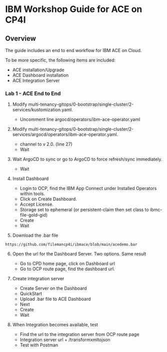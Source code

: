 # IBM Workshop Guide for **ACE on CP4I**

## Overview  

<!--- cSpell:ignore gitorg YAMLs -->

The guide includes an end to end workflow for IBM ACE on Cloud.

To be more specific, the following items are included:

-   ACE installation/Upgrade
-   ACE Dashboard installation
-   ACE Integration Server

### Lab 1 - ACE End to End

1. Modify  multi-tenancy-gitops/0-bootstrap/single-cluster/2-services/kustomization.yaml. 
    - Uncomment line argocd/operators/ibm-ace-operator.yaml
2. Modify multi-tenancy-gitops/0-bootstrap/single-cluster/2-services/argocd/operators/ibm-ace-operator.yaml. 
    - channel to v 2.0. (line 27)
    - Wait
3. Wait ArgoCD to sync or go to ArgoCD to force refresh/sync immediately.
    - Wait
4. Install Dashboard
    - Login to OCP, find the IBM App Connect under Installed Operators within tools. 
    - Click on Create Dashboard. 
    - Accept License. 
    - Storage set to ephemeral (or persistent-claim then set class to ibmc-file-gold-gid)
    - Create
    - Wait

5. Download the .bar file
```
https://github.com/filemancp4i/ibmace/blob/main/acedemo.bar
```

6. Open the url for the Dashboard Server. Two options. Same result
    - Go to CPD home page, click on Dashboard url
    - Go to OCP route page, find the dashboard url.

5. Create integration server
    - Create Server on the Dashboard
    - QuickStart
    - Upload .bar file to ACE Dashboard
    - Next
    - Create
    - Wait

6. When Integration becomes available, test
    - Find the url to the integration server from OCP route page
    - Integration server url + /transformxmltojson
    - Test with Postman

